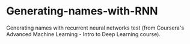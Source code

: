 # Generating-names-with-RNN
Generating names with recurrent neural networks test (from Coursera's Advanced Machine Learning - Intro to Deep Learning course).
